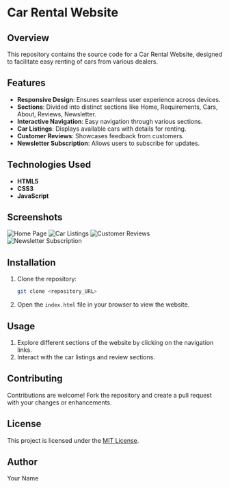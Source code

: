 # Car Rental Website

## Overview
This repository contains the source code for a Car Rental Website, designed to facilitate easy renting of cars from various dealers.

## Features
- **Responsive Design**: Ensures seamless user experience across devices.
- **Sections**: Divided into distinct sections like Home, Requirements, Cars, About, Reviews, Newsletter.
- **Interactive Navigation**: Easy navigation through various sections.
- **Car Listings**: Displays available cars with details for renting.
- **Customer Reviews**: Showcases feedback from customers.
- **Newsletter Subscription**: Allows users to subscribe for updates.

## Technologies Used
- **HTML5**
- **CSS3**
- **JavaScript**

## Screenshots
![Home Page](img/home-page.png)
![Car Listings](img/car-listings.png)
![Customer Reviews](img/customer-reviews.png)
![Newsletter Subscription](img/newsletter.png)

## Installation
1. Clone the repository:
    ```bash
    git clone <repository_URL>
    ```
2. Open the `index.html` file in your browser to view the website.

## Usage
1. Explore different sections of the website by clicking on the navigation links.
2. Interact with the car listings and review sections.

## Contributing
Contributions are welcome! Fork the repository and create a pull request with your changes or enhancements.

## License
This project is licensed under the [MIT License](link-to-license).

## Author
Your Name
